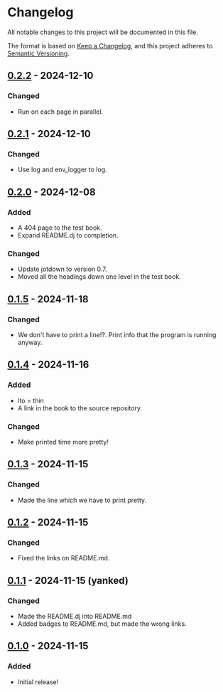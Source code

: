 # Changelog

All notable changes to this project will be documented in this file.

The format is based on [Keep a Changelog](https://keepachangelog.com/en/1.0.0/),
and this project adheres to [Semantic Versioning](https://semver.org/spec/v2.0.0.html).

## [0.2.2] - 2024-12-10

### Changed

- Run on each page in parallel.

## [0.2.1] - 2024-12-10

### Changed

- Use log and env_logger to log.

## [0.2.0] - 2024-12-08

### Added

- A 404 page to the test book.
- Expand README.dj to completion.

### Changed

- Update jotdown to version 0.7.
- Moved all the headings down one level in the test book.

## [0.1.5] - 2024-11-18

### Changed

- We don't have to print a line!?. Print info that the program is running anyway.

## [0.1.4] - 2024-11-16

### Added

- lto = thin
- A link in the book to the source repository.

### Changed

- Make printed time more pretty!

## [0.1.3] - 2024-11-15

### Changed

- Made the line which we have to print pretty.

## [0.1.2] - 2024-11-15

### Changed

- Fixed the links on README.md.

## [0.1.1] - 2024-11-15 (yanked)

### Changed

- Made the README.dj into README.md
- Added badges to README.md, but made the wrong links.

## [0.1.0] - 2024-11-15

### Added

- Initial release!

[0.2.2]: https://crates.io/crates/mdbook-djot/0.2.0
[0.2.1]: https://crates.io/crates/mdbook-djot/0.2.0
[0.2.0]: https://crates.io/crates/mdbook-djot/0.2.0
[0.1.5]: https://crates.io/crates/mdbook-djot/0.1.5
[0.1.4]: https://crates.io/crates/mdbook-djot/0.1.4
[0.1.3]: https://crates.io/crates/mdbook-djot/0.1.3
[0.1.2]: https://crates.io/crates/mdbook-djot/0.1.2
[0.1.1]: https://crates.io/crates/mdbook-djot/0.1.1
[0.1.0]: https://crates.io/crates/mdbook-djot/0.1.0

